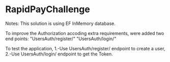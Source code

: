# RapidPayChallenge
Notes:
This solution is using EF InMemory database.


To improve the Authorization accoding extra requirements, were added two end points:
"UsersAuth/register/"
"UsersAuth/login/"


To test the application, 
1.-Use UsersAuth/register/ endpoint to create a user, 
2.-Use UsersAuth/login/ endpoint to get the Token.

